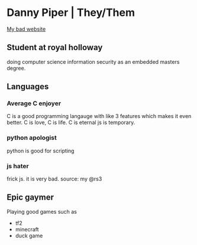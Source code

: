 # Danny Piper | They/Them
[My bad website](https://www.djpiper28.co.uk)

## Student at royal holloway 
doing computer science information security as an embedded masters degree.

## Languages
### Average C enjoyer
C is a good programming langauge with like 3 features which makes it even better.
C is love, C is life. C is eternal js is temporary.

### python apologist
python is good for scripting
### js hater
frick js. it is very bad. source: my @rs3

## Epic gaymer
Playing good games such as
 - tf2
 - minecraft
 - duck game
